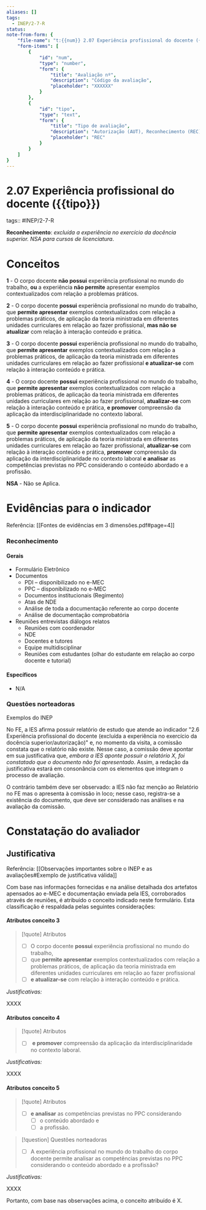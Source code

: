 ```yaml
---
aliases: []
tags:
  - INEP/2-7-R
status:
note-from-form: {
	"file-name": "t:{{num}} 2.07 Experiência profissional do docente ({{tipo}})",
	"form-items": [
		{
			"id": "num",
			"type": "number",
			"form": {
				"title": "Avaliação nº",
				"description": "Código da avaliação",
				"placeholder": "XXXXXX"
			}
		},
		{
			"id": "tipo",
			"type": "text",
			"form": {
				"title": "Tipo de avaliação",
				"description": "Autorização (AUT), Reconhecimento (REC) ou Renovação para Reconhecimento (RRC)?",
				"placeholder": "REC"			
			}
		}
	]
}
---
```


# 2.07 Experiência profissional do docente ({{tipo}})

tags:: #INEP/2-7-R

**Reconhecimento**: *excluída a experiência no exercício da docência superior. NSA para cursos de licenciatura*.

# Conceitos

**1** - O corpo docente **não possui** experiência profissional no mundo do trabalho, **ou** a experiência **não permite** apresentar exemplos contextualizados com relação a problemas práticos.

**2** - O corpo docente **possui** experiência profissional no mundo do trabalho, que **permite apresentar** exemplos contextualizados com relação a problemas práticos, de aplicação da teoria ministrada em diferentes unidades curriculares em relação ao fazer profissional, **mas não se atualizar** com relação à interação conteúdo e prática.

**3** - O corpo docente **possui** experiência profissional no mundo do trabalho, que **permite apresentar** exemplos contextualizados com relação a problemas práticos, de aplicação da teoria ministrada em diferentes unidades curriculares em relação ao fazer profissional **e atualizar-se** com relação à interação conteúdo e prática.

**4** - O corpo docente **possui** experiência profissional no mundo do trabalho, que **permite apresentar** exemplos contextualizados com relação a problemas práticos, de aplicação da teoria ministrada em diferentes unidades curriculares em relação ao fazer profissional, **atualizar-se** com relação à interação conteúdo e prática, **e promover** compreensão da aplicação da interdisciplinaridade no contexto laboral.

**5** - O corpo docente **possui** experiência profissional no mundo do trabalho, que **permite apresentar** exemplos contextualizados com relação a problemas práticos, de aplicação da teoria ministrada em diferentes unidades curriculares em relação ao fazer profissional, **atualizar-se** com relação à interação conteúdo e prática, **promover** compreensão da aplicação da interdisciplinaridade no contexto laboral **e analisar** as competências previstas no PPC considerando o conteúdo abordado e a profissão.

**NSA** - Não se Aplica.

# Evidências para o indicador

Referência: [[Fontes de evidências em 3 dimensões.pdf#page=4]]

### Reconhecimento

#### Gerais

- Formulário Eletrônico
- Documentos
	- PDI – disponibilizado no e-MEC
	- PPC – disponibilizado no e-MEC
	- Documentos institucionais (Regimento)
	- Atas de NDE
	- Análise de toda a documentação referente ao corpo docente
	- Análise de documentação comprobatória
- Reuniões entrevistas diálogos relatos
	- Reuniões com coordenador
	- NDE
	- Docentes e tutores
	- Equipe multidisciplinar
	- Reuniões com estudantes (olhar do estudante em relação ao corpo docente e tutorial)

#### Específicos

- N/A

### Questões norteadoras

Exemplos do INEP

No FE, a IES afirma possuir relatório de estudo que atende ao indicador "2.6 Experiência profissional do docente (excluída a experiência no exercício da docência superior/autorização)" e, no momento da visita, a comissão constata que o relatório não existe. Nesse caso, a comissão deve apontar em sua justificativa que, *embora a IES aponte possuir o relatório X, foi constatado que o documento não foi apresentado*. Assim, a redação da justificativa estará em consonância com os elementos que integram o processo de avaliação.

O contrário também deve ser observado: a IES não faz menção ao Relatório no FE mas o apresenta à comissão in loco; nesse caso, registra-se a existência do documento, que deve ser considerado nas análises e na avaliação da comissão.

# Constatação do avaliador

## Justificativa

Referência: [[Observações importantes sobre o INEP e as avaliações#Exemplo de justificativa válida]]

Com base nas informações fornecidas e na análise detalhada dos artefatos apensados ao e-MEC e documentação enviada pela IES, corroborados através de reuniões, é atribuído o conceito indicado neste formulário. Esta classificação é respaldada pelas seguintes considerações:

#### Atributos conceito 3

> [!quote] Atributos
> - [ ] O corpo docente **possui** experiência profissional no mundo do trabalho,
> - [ ] que **permite apresentar** exemplos contextualizados com relação a problemas práticos, de aplicação da teoria ministrada em diferentes unidades curriculares em relação ao fazer profissional
> - [ ] **e atualizar-se** com relação à interação conteúdo e prática.

*Justificativas:*

XXXX

#### Atributos conceito 4

> [!quote] Atributos
> - [ ]  **e promover** compreensão da aplicação da interdisciplinaridade no contexto laboral.

*Justificativas:*

XXXX

#### Atributos conceito 5

> [!quote] Atributos
> - [ ] **e analisar** as competências previstas no PPC considerando
> 	- [ ] o conteúdo abordado e
> 	- [ ] a profissão.

> [!question] Questões norteadoras
> - [ ] A experiência profissional no mundo do trabalho do corpo docente permite analisar as competências previstas no PPC considerando o conteúdo abordado e a profissão?

*Justificativas:*

XXXX

Portanto, com base nas observações acima, o conceito atribuído é X.
